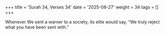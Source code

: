 +++
title = 'Surah 34, Verses 34'
date = '2025-08-27'
weight = 34
tags = []
+++

Whenever We sent a warner to a society, its elite would say, “We truly reject what you have been sent with.”